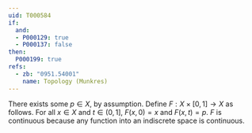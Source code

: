 ```yaml
---
uid: T000584
if:
  and:
  - P000129: true
  - P000137: false
then:
  P000199: true
refs:
  - zb: "0951.54001"
    name: Topology (Munkres)
---
```


There exists some $p \in X$, by assumption. Define $F : X \times [0, 1] \to X$ as follows. For all $x \in X$ and $t \in (0, 1]$, $F(x, 0) = x$ and $F(x, t) = p$. $F$ is continuous because any function into an indiscrete space is continuous.
